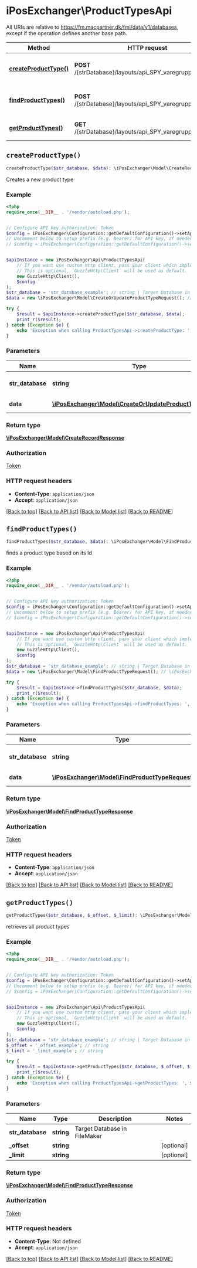 # iPosExchanger\ProductTypesApi

All URIs are relative to https://fm.macpartner.dk/fmi/data/v1/databases, except if the operation defines another base path.

| Method | HTTP request | Description |
| ------------- | ------------- | ------------- |
| [**createProductType()**](ProductTypesApi.md#createProductType) | **POST** /{strDatabase}/layouts/api_SPY_varegrupper/records | Creates a new product type |
| [**findProductTypes()**](ProductTypesApi.md#findProductTypes) | **POST** /{strDatabase}/layouts/api_SPY_varegrupper/_find | finds a product type based on its Id |
| [**getProductTypes()**](ProductTypesApi.md#getProductTypes) | **GET** /{strDatabase}/layouts/api_SPY_varegrupper/records | retrieves all product types |


## `createProductType()`

```php
createProductType($str_database, $data): \iPosExchanger\Model\CreateRecordResponse
```

Creates a new product type

### Example

```php
<?php
require_once(__DIR__ . '/vendor/autoload.php');


// Configure API key authorization: Token
$config = iPosExchanger\Configuration::getDefaultConfiguration()->setApiKey('Authorization', 'YOUR_API_KEY');
// Uncomment below to setup prefix (e.g. Bearer) for API key, if needed
// $config = iPosExchanger\Configuration::getDefaultConfiguration()->setApiKeyPrefix('Authorization', 'Bearer');


$apiInstance = new iPosExchanger\Api\ProductTypesApi(
    // If you want use custom http client, pass your client which implements `GuzzleHttp\ClientInterface`.
    // This is optional, `GuzzleHttp\Client` will be used as default.
    new GuzzleHttp\Client(),
    $config
);
$str_database = 'str_database_example'; // string | Target Database in FileMaker
$data = new \iPosExchanger\Model\CreateOrUpdateProductTypeRequest(); // \iPosExchanger\Model\CreateOrUpdateProductTypeRequest | Record to be created

try {
    $result = $apiInstance->createProductType($str_database, $data);
    print_r($result);
} catch (Exception $e) {
    echo 'Exception when calling ProductTypesApi->createProductType: ', $e->getMessage(), PHP_EOL;
}
```

### Parameters

| Name | Type | Description  | Notes |
| ------------- | ------------- | ------------- | ------------- |
| **str_database** | **string**| Target Database in FileMaker | |
| **data** | [**\iPosExchanger\Model\CreateOrUpdateProductTypeRequest**](../Model/CreateOrUpdateProductTypeRequest.md)| Record to be created | [optional] |

### Return type

[**\iPosExchanger\Model\CreateRecordResponse**](../Model/CreateRecordResponse.md)

### Authorization

[Token](../../README.md#Token)

### HTTP request headers

- **Content-Type**: `application/json`
- **Accept**: `application/json`

[[Back to top]](#) [[Back to API list]](../../README.md#endpoints)
[[Back to Model list]](../../README.md#models)
[[Back to README]](../../README.md)

## `findProductTypes()`

```php
findProductTypes($str_database, $data): \iPosExchanger\Model\FindProductTypeResponse
```

finds a product type based on its Id

### Example

```php
<?php
require_once(__DIR__ . '/vendor/autoload.php');


// Configure API key authorization: Token
$config = iPosExchanger\Configuration::getDefaultConfiguration()->setApiKey('Authorization', 'YOUR_API_KEY');
// Uncomment below to setup prefix (e.g. Bearer) for API key, if needed
// $config = iPosExchanger\Configuration::getDefaultConfiguration()->setApiKeyPrefix('Authorization', 'Bearer');


$apiInstance = new iPosExchanger\Api\ProductTypesApi(
    // If you want use custom http client, pass your client which implements `GuzzleHttp\ClientInterface`.
    // This is optional, `GuzzleHttp\Client` will be used as default.
    new GuzzleHttp\Client(),
    $config
);
$str_database = 'str_database_example'; // string | Target Database in FileMaker
$data = new \iPosExchanger\Model\FindProductTypeRequest(); // \iPosExchanger\Model\FindProductTypeRequest | Search data

try {
    $result = $apiInstance->findProductTypes($str_database, $data);
    print_r($result);
} catch (Exception $e) {
    echo 'Exception when calling ProductTypesApi->findProductTypes: ', $e->getMessage(), PHP_EOL;
}
```

### Parameters

| Name | Type | Description  | Notes |
| ------------- | ------------- | ------------- | ------------- |
| **str_database** | **string**| Target Database in FileMaker | |
| **data** | [**\iPosExchanger\Model\FindProductTypeRequest**](../Model/FindProductTypeRequest.md)| Search data | [optional] |

### Return type

[**\iPosExchanger\Model\FindProductTypeResponse**](../Model/FindProductTypeResponse.md)

### Authorization

[Token](../../README.md#Token)

### HTTP request headers

- **Content-Type**: `application/json`
- **Accept**: `application/json`

[[Back to top]](#) [[Back to API list]](../../README.md#endpoints)
[[Back to Model list]](../../README.md#models)
[[Back to README]](../../README.md)

## `getProductTypes()`

```php
getProductTypes($str_database, $_offset, $_limit): \iPosExchanger\Model\FindProductTypeResponse
```

retrieves all product types

### Example

```php
<?php
require_once(__DIR__ . '/vendor/autoload.php');


// Configure API key authorization: Token
$config = iPosExchanger\Configuration::getDefaultConfiguration()->setApiKey('Authorization', 'YOUR_API_KEY');
// Uncomment below to setup prefix (e.g. Bearer) for API key, if needed
// $config = iPosExchanger\Configuration::getDefaultConfiguration()->setApiKeyPrefix('Authorization', 'Bearer');


$apiInstance = new iPosExchanger\Api\ProductTypesApi(
    // If you want use custom http client, pass your client which implements `GuzzleHttp\ClientInterface`.
    // This is optional, `GuzzleHttp\Client` will be used as default.
    new GuzzleHttp\Client(),
    $config
);
$str_database = 'str_database_example'; // string | Target Database in FileMaker
$_offset = '_offset_example'; // string
$_limit = '_limit_example'; // string

try {
    $result = $apiInstance->getProductTypes($str_database, $_offset, $_limit);
    print_r($result);
} catch (Exception $e) {
    echo 'Exception when calling ProductTypesApi->getProductTypes: ', $e->getMessage(), PHP_EOL;
}
```

### Parameters

| Name | Type | Description  | Notes |
| ------------- | ------------- | ------------- | ------------- |
| **str_database** | **string**| Target Database in FileMaker | |
| **_offset** | **string**|  | [optional] |
| **_limit** | **string**|  | [optional] |

### Return type

[**\iPosExchanger\Model\FindProductTypeResponse**](../Model/FindProductTypeResponse.md)

### Authorization

[Token](../../README.md#Token)

### HTTP request headers

- **Content-Type**: Not defined
- **Accept**: `application/json`

[[Back to top]](#) [[Back to API list]](../../README.md#endpoints)
[[Back to Model list]](../../README.md#models)
[[Back to README]](../../README.md)
